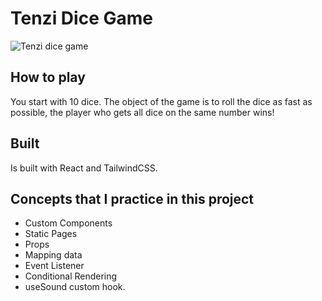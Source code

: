 # Tenzi Dice Game

![Tenzi dice game](https://cdn.shopify.com/s/files/1/0286/0056/5863/products/TG003TRC_B_HO20_1024x1024@2x.jpg?v=1601419812)

## How to play

You start with 10 dice. The object of the game is to roll the dice as fast as possible, the player who gets all dice on the same number wins!

## Built

Is built with React and TailwindCSS.

## Concepts that I practice in this project

- Custom Components
- Static Pages
- Props
- Mapping data
- Event Listener
- Conditional Rendering
- useSound custom hook.
